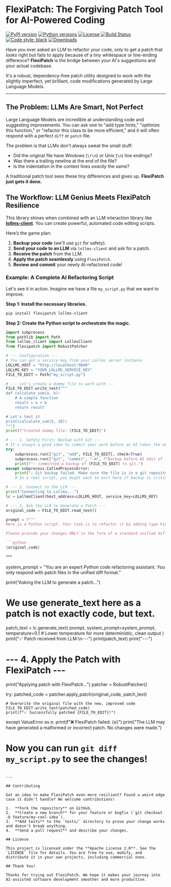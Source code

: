 # FlexiPatch: The Forgiving Patch Tool for AI-Powered Coding

[![PyPI version](https://badge.fury.io/py/flexipatch.svg)](https://badge.fury.io/py/flexipatch)
[![Python versions](https://img.shields.io/pypi/pyversions/flexipatch.svg)](https://pypi.org/project/flexipatch)
[![License](https://img.shields.io/pypi/l/flexipatch)](https://github.com/ParisNeo/flexipatch/blob/main/LICENSE)
[![Build Status](https://img.shields.io/github/actions/workflow/status/ParisNeo/flexipatch/python-package.yml?branch=main)](https://github.com/ParisNeo/flexipatch/actions)
[![Code style: black](https://img.shields.io/badge/code%20style-black-000000.svg)](https://github.com/psf/black)
[![Downloads](https://static.pepy.tech/badge/flexipatch)](https://pepy.tech/project/flexipatch)

Have you ever asked an LLM to refactor your code, only to get a patch that *looks* right but fails to apply because of a tiny whitespace or line-ending difference? **FlexiPatch** is the bridge between your AI's suggestions and your actual codebase.

It's a robust, dependency-free patch utility designed to work with the slightly imperfect, yet brilliant, code modifications generated by Large Language Models.

---

## The Problem: LLMs Are Smart, Not Perfect

Large Language Models are incredible at understanding code and suggesting improvements. You can ask one to "add type hints," "optimize this function," or "refactor this class to be more efficient," and it will often respond with a perfect `diff` or `patch` file.

The problem is that LLMs don't always sweat the small stuff:
*   Did the original file have Windows (`\r\n`) or Unix (`\n`) line endings?
*   Was there a trailing newline at the end of the file?
*   Is the indentation in the context lines *exactly* the same?

A traditional patch tool sees these tiny differences and gives up. **FlexiPatch just gets it done.**

## The Workflow: LLM Genius Meets FlexiPatch Resilience

This library shines when combined with an LLM interaction library like [**lollms-client**](https://github.com/ParisNeo/lollms-client). You can create powerful, automated code editing scripts.

Here’s the game plan:
1.  **Backup your code** (we'll use `git` for safety).
2.  **Send your code to an LLM** via `lollms-client` and ask for a patch.
3.  **Receive the patch** from the LLM.
4.  **Apply the patch seamlessly** using `FlexiPatch`.
5.  **Review and commit** your newly AI-refactored code!

### Example: A Complete AI Refactoring Script

Let's see it in action. Imagine we have a file `my_script.py` that we want to improve.

**Step 1: Install the necessary libraries.**
```bash
pip install flexipatch lollms-client
```

**Step 2: Create the Python script to orchestrate the magic.**

```python
import subprocess
from pathlib import Path
from lollms_client import LollmsClient
from flexipatch import RobustPatcher

# --- Configuration ---
# You can get a service key from your Lollms server instance
LOLLMS_HOST = "http://localhost:9600" 
LOLLMS_KEY = "YOUR_LOLLMS_SERVICE_KEY" 
FILE_TO_EDIT = Path("my_script.py")

# --- Let's create a dummy file to work with ---
FILE_TO_EDIT.write_text("""
def calculate_sum(a, b):
    # A simple function
    result = a + b
    return result

# Let's test it
print(calculate_sum(5, 10))
""")
print(f"Created dummy file: {FILE_TO_EDIT}")

# --- 1. Safety First: Backup with Git ---
# It's always a good idea to commit your work before an AI takes the wheel.
try:
    subprocess.run(["git", "add", FILE_TO_EDIT], check=True)
    subprocess.run(["git", "commit", "-m", f"Backup before AI edit of {FILE_TO_EDIT}"], check=True)
    print(f"✅ Committed a backup of {FILE_TO_EDIT} to git.")
except subprocess.CalledProcessError:
    print("⚠️ Git backup failed. Make sure the file is in a git repository.")
    # In a real script, you might want to exit here if backup is critical.

# --- 2. Connect to the LLM ---
print("Connecting to Lollms...")
lc = LollmsClient(host_address=LOLLMS_HOST, service_key=LOLLMS_KEY)

# --- 3. Ask the LLM to Generate a Patch ---
original_code = FILE_TO_EDIT.read_text()

prompt = f"""
Here is a Python script. Your task is to refactor it by adding type hints and a proper docstring to the `calculate_sum` function.

Please provide your changes ONLY in the form of a standard unified diff (a patch file). Do not add any other text, explanations, or code blocks.

```python
{original_code}
```
"""

system_prompt = "You are an expert Python code refactoring assistant. You only respond with patch files in the unified diff format."

print("Asking the LLM to generate a patch...")
# We use generate_text here as a patch is not exactly code, but text.
patch_text = lc.generate_text(
    prompt,
    system_prompt=system_prompt,
    temperature=0.1 # Lower temperature for more deterministic, clean output
)
print("✅ Patch received from LLM:\n---")
print(patch_text)
print("---")


# --- 4. Apply the Patch with FlexiPatch ---
print("Applying patch with FlexiPatch...")
patcher = RobustPatcher()

try:
    patched_code = patcher.apply_patch(original_code, patch_text)
    
    # Overwrite the original file with the new, improved code
    FILE_TO_EDIT.write_text(patched_code)
    print(f"✅ Successfully patched {FILE_TO_EDIT}!")

except ValueError as e:
    print(f"❌ FlexiPatch failed: {e}")
    print("The LLM may have generated a malformed or incorrect patch. No changes were made.")

# Now you can run `git diff my_script.py` to see the changes!
```

---

## Contributing

Got an idea to make FlexiPatch even more resilient? Found a weird edge case it didn't handle? We welcome contributions!

1.  **Fork the repository** on GitHub.
2.  **Create a new branch** for your feature or bugfix (`git checkout -b feature/my-cool-idea`).
3.  **Add tests** to the `tests/` directory to prove your change works and doesn't break anything.
4.  **Send a pull request** and describe your changes.

## License

This project is licensed under the **Apache License 2.0**. See the `LICENSE` file for details. You are free to use, modify, and distribute it in your own projects, including commercial ones.

## Thank You!

Thanks for trying out FlexiPatch. We hope it makes your journey into AI-assisted software development smoother and more productive.
